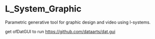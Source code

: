 # L_System_Graphic

Parametric generative tool for graphic design and video using l-systems.

get ofDatGUI to run https://github.com/dataarts/dat.gui
